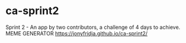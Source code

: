 # ca-sprint2
Sprint 2 - An app by two contributors, a challenge of 4 days to achieve. MEME GENERATOR
https://jonyfridja.github.io/ca-sprint2/
